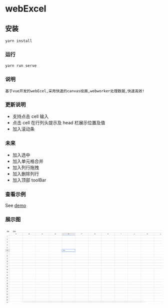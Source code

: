 # webExcel

## 安装

```
yarn install
```

### 运行

```
yarn run serve
```

### 说明

```
基于vue开发的webEcel,采用快速的canvas绘画,webworker处理数据,快速高效!

```

### 更新说明

- 支持点击 cell 输入
- 点击 cell 在行列头提示及 head 栏展示位置及值
- 加入滚动条

### 未来

- 加入选中
- 加入单元格合并
- 加入列行拖拽
- 加入删除列行
- 加入顶部 toolBar

### 查看示例

See [demo](https://ggbeng1.github.io/webExcel/)

### 展示图

<img src="public/1.png" alt="">

